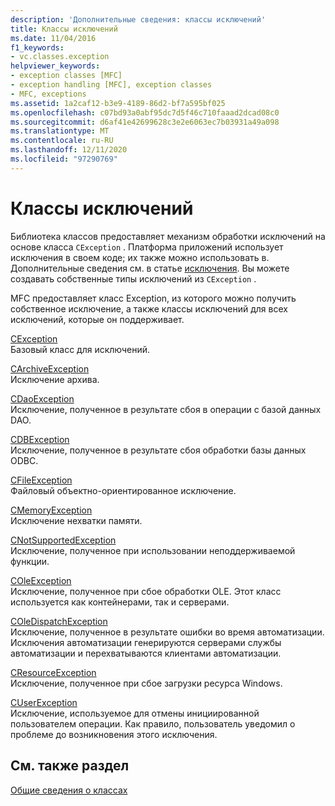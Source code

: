 ```yaml
---
description: 'Дополнительные сведения: классы исключений'
title: Классы исключений
ms.date: 11/04/2016
f1_keywords:
- vc.classes.exception
helpviewer_keywords:
- exception classes [MFC]
- exception handling [MFC], exception classes
- MFC, exceptions
ms.assetid: 1a2caf12-b3e9-4189-86d2-bf7a595bf025
ms.openlocfilehash: c07bd93a0abf95dc7d5f46c710faaad2dcad08c0
ms.sourcegitcommit: d6af41e42699628c3e2e6063ec7b03931a49a098
ms.translationtype: MT
ms.contentlocale: ru-RU
ms.lasthandoff: 12/11/2020
ms.locfileid: "97290769"
---
```

# <a name="exception-classes"></a>Классы исключений

Библиотека классов предоставляет механизм обработки исключений на основе класса `CException` . Платформа приложений использует исключения в своем коде; их также можно использовать в. Дополнительные сведения см. в статье [исключения](exception-handling-in-mfc.md). Вы можете создавать собственные типы исключений из `CException` .

MFC предоставляет класс Exception, из которого можно получить собственное исключение, а также классы исключений для всех исключений, которые он поддерживает.

[CException](reference/cexception-class.md)<br/>
Базовый класс для исключений.

[CArchiveException](reference/carchiveexception-class.md)<br/>
Исключение архива.

[CDaoException](reference/cdaoexception-class.md)<br/>
Исключение, полученное в результате сбоя в операции с базой данных DAO.

[CDBException](reference/cdbexception-class.md)<br/>
Исключение, полученное в результате сбоя обработки базы данных ODBC.

[CFileException](reference/cfileexception-class.md)<br/>
Файловый объектно-ориентированное исключение.

[CMemoryException](reference/cmemoryexception-class.md)<br/>
Исключение нехватки памяти.

[CNotSupportedException](reference/cnotsupportedexception-class.md)<br/>
Исключение, полученное при использовании неподдерживаемой функции.

[COleException](reference/coleexception-class.md)<br/>
Исключение, полученное при сбое обработки OLE. Этот класс используется как контейнерами, так и серверами.

[COleDispatchException](reference/coledispatchexception-class.md)<br/>
Исключение, полученное в результате ошибки во время автоматизации. Исключения автоматизации генерируются серверами службы автоматизации и перехватываются клиентами автоматизации.

[CResourceException](reference/cresourceexception-class.md)<br/>
Исключение, полученное при сбое загрузки ресурса Windows.

[CUserException](reference/cuserexception-class.md)<br/>
Исключение, используемое для отмены инициированной пользователем операции. Как правило, пользователь уведомил о проблеме до возникновения этого исключения.

## <a name="see-also"></a>См. также раздел

[Общие сведения о классах](class-library-overview.md)
